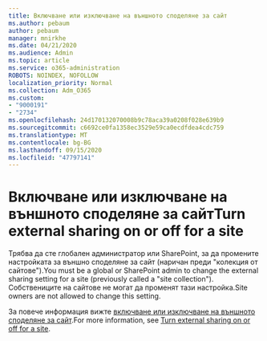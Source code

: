 ```yaml
---
title: Включване или изключване на външното споделяне за сайт
ms.author: pebaum
author: pebaum
manager: mnirkhe
ms.date: 04/21/2020
ms.audience: Admin
ms.topic: article
ms.service: o365-administration
ROBOTS: NOINDEX, NOFOLLOW
localization_priority: Normal
ms.collection: Adm_O365
ms.custom:
- "9000191"
- "2734"
ms.openlocfilehash: 24d170132070008b9c78aca39a0208f028e639b9
ms.sourcegitcommit: c6692ce0fa1358ec3529e59ca0ecdfdea4cdc759
ms.translationtype: MT
ms.contentlocale: bg-BG
ms.lasthandoff: 09/15/2020
ms.locfileid: "47797141"
---
```

# <a name="turn-external-sharing-on-or-off-for-a-site"></a><span data-ttu-id="c75c9-102">Включване или изключване на външното споделяне за сайт</span><span class="sxs-lookup"><span data-stu-id="c75c9-102">Turn external sharing on or off for a site</span></span>

<span data-ttu-id="c75c9-103">Трябва да сте глобален администратор или SharePoint, за да промените настройката за външно споделяне за сайт (наричан преди "колекция от сайтове").</span><span class="sxs-lookup"><span data-stu-id="c75c9-103">You must be a global or SharePoint admin to change the external sharing setting for a site (previously called a "site collection").</span></span> <span data-ttu-id="c75c9-104">Собствениците на сайтове не могат да променят тази настройка.</span><span class="sxs-lookup"><span data-stu-id="c75c9-104">Site owners are not allowed to change this setting.</span></span> 

<span data-ttu-id="c75c9-105">За повече информация вижте [включване или изключване на външното споделяне за сайт](https://docs.microsoft.com/sharepoint/change-external-sharing-site).</span><span class="sxs-lookup"><span data-stu-id="c75c9-105">For more information, see [Turn external sharing on or off for a site](https://docs.microsoft.com/sharepoint/change-external-sharing-site).</span></span>
